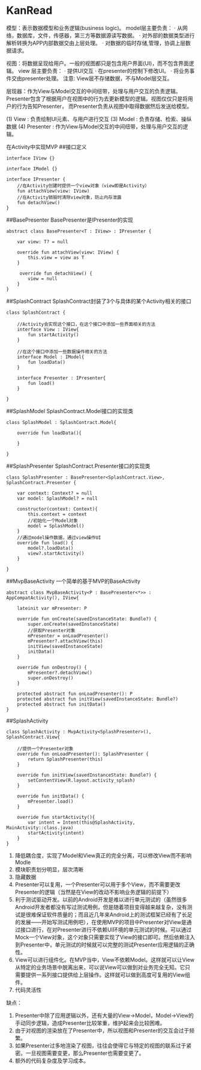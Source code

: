 # KanRead

模型：表示数据模型和业务逻辑(business logic)。
model层主要负责：
· 从网络，数据库，文件，传感器，第三方等数据源读写数据。
· 对外部的数据类型进行解析转换为APP内部数据交由上层处理。
· 对数据的临时存储,管理，协调上层数据请求。

视图：将数据呈现给用户。一般的视图都只是包含用户界面(UI)，而不包含界面逻辑。
view 层主要负责：
· 提供UI交互
· 在presenter的控制下修改UI。
· 将业务事件交由presenter处理。
注意: View层不存储数据，不与Model层交互。

层现器：作为View与Model交互的中间纽带，处理与用户交互的负责逻辑。
Presenter包含了根据用户在视图中的行为去更新模型的逻辑。视图仅仅只是将用户的行为告知Presenter，
而Presenter负责从视图中取得数据然后发送给模型。

(1) View : 负责绘制UI元素、与用户进行交互
(3) Model : 负责存储、检索、操纵数据
(4) Presenter : 作为View与Model交互的中间纽带，处理与用户交互的逻辑。

在Activity中实现MVP
##接口定义
```
interface IView {}

interface IModel {}

interface IPresenter {
    //在Activity创建时提供一个view对象（view即是Activity）
    fun attachView(view: IView)
    //在Activity销毁时清除view对象，防止内存泄露
    fun detachView()
}
```

##BasePresenter
BasePresenter是IPresenter的实现
```
abstract class BasePresenter<T : IView> : IPresenter {

    var view: T? = null

    override fun attachView(view: IView) {
        this.view = view as T
    }

     override fun detachView() {
        view = null
    }
}
```

##SplashContract
SplashContract封装了3个与具体的某个Activity相关的接口
```
class SplashContract {

    //Activity会实现这个接口，在这个接口中添加一些界面相关的方法
    interface View : IView{
        fun startActivity()
    }

    //在这个接口中添加一些数据操作相关的方法
    interface Model : IModel{
        fun loadData()
    }

    interface Presenter : IPresenter{
        fun load()
    }

}
```

##SplashModel
SplashContract.Model接口的实现类
```
class SplashModel : SplashContract.Model{

    override fun loadData(){

    }

}
```

##SplashPresenter
SplashContract.Presenter接口的实现类
```
class SplashPresenter : BasePresenter<SplashContract.View>, SplashContract.Presenter {

    var context: Context? = null
    var model: SplashModel? = null

    constructor(context: Context){
        this.context = context
        //初始化一个Model对象
        model = SplashModel()
    }
    //通过model操作数据，通过view操作UI
    override fun load() {
        model?.loadData()
        view?.startActivity()
    }

}
```

##MvpBaseActivity
一个简单的基于MVP的BaseActivity
```
abstract class MvpBaseActivity<P : BasePresenter<*>> : AppCompatActivity(), IView{

    lateinit var mPresenter: P

    override fun onCreate(savedInstanceState: Bundle?) {
        super.onCreate(savedInstanceState)
        //获取Presenter对象
        mPresenter = onLoadPresenter()
        mPresenter?.attachView(this)
        initView(savedInstanceState)
        initData()
    }

    override fun onDestroy() {
        mPresenter?.detachView()
        super.onDestroy()
    }

    protected abstract fun onLoadPresenter(): P
    protected abstract fun initView(savedInstanceState: Bundle?)
    protected abstract fun initData()
}
```

##SplashActivity
```
class SplashActivity : MvpActivity<SplashPresenter>(), SplashContract.View{

    //提供一个Presenter对象
    override fun onLoadPresenter(): SplashPresenter {
        return SplashPresenter(this)
    }

    override fun initView(savedInstanceState: Bundle?) {
        setContentView(R.layout.activity_splash)
    }

    override fun initData() {
        mPresenter.load()
    }

    override fun startActivity(){
        var intent = Intent(this@SplashActivity, MainActivity::class.java)
        startActivity(intent)
    }
}
```

1. 降低耦合度，实现了Model和View真正的完全分离，可以修改View而不影响Modle
2. 模块职责划分明显，层次清晰
3. 隐藏数据
4. Presenter可以复用，一个Presenter可以用于多个View，而不需要更改Presenter的逻辑（当然是在View的改动不影响业务逻辑的前提下）
5. 利于测试驱动开发。以前的Android开发是难以进行单元测试的（虽然很多Android开发者都没有写过测试用例，但是随着项目变得越来越复杂，没有测试是很难保证软件质量的；而且近几年来Android上的测试框架已经有了长足的发展——开始写测试用例吧），在使用MVP的项目中Presenter对View是通过接口进行，在对Presenter进行不依赖UI环境的单元测试的时候。可以通过Mock一个View对象，这个对象只需要实现了View的接口即可。然后依赖注入到Presenter中，单元测试的时候就可以完整的测试Presenter应用逻辑的正确性。
6. View可以进行组件化。在MVP当中，View不依赖Model。这样就可以让View从特定的业务场景中脱离出来，可以说View可以做到对业务完全无知。它只需要提供一系列接口提供给上层操作。这样就可以做到高度可复用的View组件。
7. 代码灵活性

缺点：
1. Presenter中除了应用逻辑以外，还有大量的View->Model，Model->View的手动同步逻辑，造成Presenter比较笨重，维护起来会比较困难。
2. 由于对视图的渲染放在了Presenter中，所以视图和Presenter的交互会过于频繁。
3. 如果Presenter过多地渲染了视图，往往会使得它与特定的视图的联系过于紧密。一旦视图需要变更，那么Presenter也需要变更了。
4. 额外的代码复杂度及学习成本。
